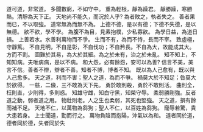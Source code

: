 道可道，非常道。
多聞數窮，不如守中。
重為輕根，靜為躁君。
靜勝躁，寒勝熱。清靜為天下正。
天地尚不能久，而況於人乎?
為者敗之，執者失之。
善者果而已，不以取強。
道常無為而無不為。
上德不德，是以有德；下德不失德，是以無德。
欲不欲，學不學。
為腹不為目，見素抱樸，少私寡欲。
為學日益，為道日損。
上善若水。水善利萬物而不爭。
生而不有，為而不恃，長而不宰。
致虛極，守靜篤。
不自見明，不自是彰，不自伐功；不自矜長。不自為大，故能成其大。
方而不割。
圖難於其易，為大於其細。為之於未有，治之於未亂。
知不知上，不知知病。夫唯病病，是以不病。
和大怨，必有餘怨，安可以為善?
信言不美，美言不信。善者不辯，辯者不善。知者不博，博者不知。
既以為人己愈有，既以與人己愈多。
天之道，利而不害；聖人之道，為而不爭。
禍莫大於不知足；咎莫大於欲得。
一慈，二儉，三不敢為天下先。
勇於敢則殺，勇於不敢則活。
曲則全，枉則直，少則得，多則惑。
知雄守雌，知白守黑，知榮守辱。
柔弱勝剛強。反者道之動，弱者道之用。
物壯則老。人之生也柔弱，其死也堅強。
天之道，損有餘而補不足。
天地不仁，以萬物為芻狗；聖人不仁，以百姓為芻狗。
寵辱若驚，貴大患若身。
上士聞道，勤而行之。
萬物負陰而抱陽，沖氣以為和。
道者同於道，德者同於德，失者同於失